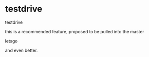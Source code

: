 # testdrive
testdrive

this is a recommended feature, proposed to be pulled into the master

letsgo

and even better.
